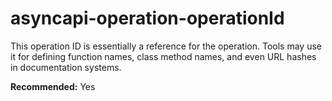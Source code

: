 # asyncapi-operation-operationId

This operation ID is essentially a reference for the operation. Tools may use it for defining function names, class method names, and even URL hashes in documentation systems.

**Recommended:** Yes

